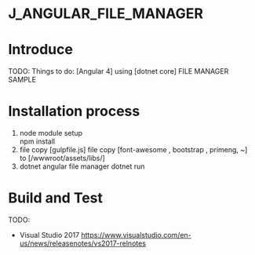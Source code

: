 # J_ANGULAR_FILE_MANAGER


# Introduce
TODO: Things to do: [Angular 4] using [dotnet core] FILE MANAGER SAMPLE


# Installation process
 
1. node module setup  
npm install
2. file copy  [gulpfile.js]
file copy [font-awesome , bootstrap , primeng, ~] to [/wwwroot/assets/libs/] 
3. dotnet angular file manager 
dotnet run


# Build and Test
TODO:
- Visual Studio 2017
https://www.visualstudio.com/en-us/news/releasenotes/vs2017-relnotes 
